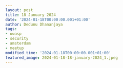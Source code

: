 ```yaml
---
layout: post
title: 18 January 2024
date: '2024-01-18T00:00:00.001+01:00'
author: Dedunu Dhananjaya
tags:
- owasp
- security
- amsterdam
- meetup
modified_time: '2024-01-18T00:00:00.001+01:00'
featured_image: 2024-01-18-18-january-2024_1.jpeg
---
```

